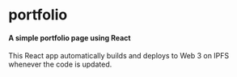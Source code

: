 # portfolio

#### A simple portfolio page using React

This React app automatically builds and deploys to Web 3 on IPFS whenever the code is updated.